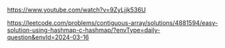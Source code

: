  https://www.youtube.com/watch?v=9ZyLjjk536U
 

https://leetcode.com/problems/contiguous-array/solutions/4881594/easy-solution-using-hashmap-c-hashmap/?envType=daily-question&envId=2024-03-16
